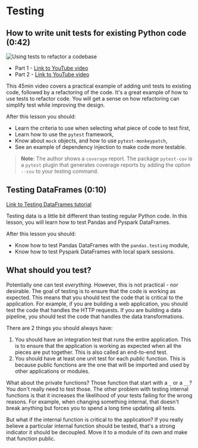 # Testing

## How to write unit tests for existing Python code (0:42)

![Using tests to refactor a codebase](../images/b0bf092008be10cffa9b30080256114a74fcfc6615880045ab77892cb66d7b81.png)  

- Part 1 - [Link to YouTube video](https://youtu.be/ULxMQ57engo)
- Part 2 - [Link to YouTube video](https://youtu.be/NI5IGAim8XU)

This 45min video covers a practical example of adding unit tests to existing code, followed by a refactoring of the code. It's a great example of how to use tests to refactor code. You will get a sense on how refactoring can simplify test while improving the design.

After this lesson you should:

- Learn the criteria to use when selecting what piece of code to test first,
- Learn how to use the `pytest` framework,
- Know about `mock` objects, and how to use `pytest-monkeypatch`,
- See an example of dependency injection to make code more testable.

> **Note**: The author shows a `coverage` report. The package `pytest-cov` is a `pytest` plugin that generates coverage reports by adding the option `--cov` to your testing command.

## Testing DataFrames (0:10)

[Link to Testing DataFrames tutorial](testing_dataframes.md)

Testing data is a little bit different than testing regular Python code. In this lesson, you will learn how to test Pandas and Pyspark DataFrames.

After this lesson you should:

- Know how to test Pandas DataFrames with the `pandas.testing` module,
- Know how to test Pyspark DataFrames with local spark sessions.

## What should you test?

Potentially one can test _everything_. However, this is not practical - nor desirable. The goal of testing is to ensure that the code is working as expected. This means that you should test the code that is critical to the application. For example, if you are building a web application, you should test the code that handles the HTTP requests. If you are building a data pipeline, you should test the code that handles the data transformations.

There are 2 things you should always have:

1. You should have an integration test that runs the entire application. This is to ensure that the application is working as expected when all the pieces are put together. This is also called an end-to-end test.
2. You should have at least one unit test for each _public_ function. This is because public functions are the one that will be imported and used by other applications or modules.

What about the private functions? Those function that start with a `_` or a `__`? You don't really need to test those. The other problem with testing internal functions is that it increases the likelihood of your tests failing for the wrong reasons. For example, when changing something internal, that doesn't break anything but forces you to spend a long time updating all tests.

But what if the internal function is critical to the application? If you really believe a particular internal function should be tested, that's a strong indicator it should be decoupled. Move it to a module of its own and make that function public.
